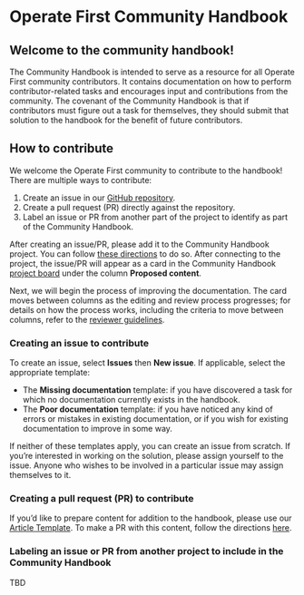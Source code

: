 # Operate First Community Handbook

## Welcome to the community handbook!

The Community Handbook is intended to serve as a resource for all Operate First community contributors.
It contains documentation on how to perform contributor-related tasks and encourages input and contributions from the community.
The covenant of the Community Handbook is that if contributors must figure out a task for themselves, they should submit that solution to the handbook for the benefit of future contributors.

## How to contribute

We welcome the Operate First community to contribute to the handbook!
There are multiple ways to contribute:
1. Create an issue in our [GitHub repository](https://github.com/operate-first/community-handbook).
1. Create a pull request (PR) directly against the repository.
1. Label an issue or PR from another part of the project to identify as part of the Community Handbook.

After creating an issue/PR, please add it to the Community Handbook project.
You can follow [these directions](https://docs.github.com/en/issues/organizing-your-work-with-project-boards/tracking-work-with-project-boards/adding-issues-and-pull-requests-to-a-project-board#adding-issues-and-pull-requests-to-a-project-board-from-the-sidebar) to do so.
After connecting to the project, the issue/PR will appear as a card in the Community Handbook [project board](https://github.com/orgs/operate-first/projects/20) under the column **Proposed content**.

Next, we will begin the process of improving the documentation.
The card moves between columns as the editing and review process progresses; for details on how the process works, including the criteria to move between columns, refer to the [reviewer guidelines](handbook_reviewer_guidelines.md).

### Creating an issue to contribute
To create an issue, select **Issues** then **New issue**. If applicable, select the appropriate template:
* The **Missing documentation** template: if you have discovered a task for which no documentation currently exists in the handbook.
* The **Poor documentation** template: if you have noticed any kind of errors or mistakes in existing documentation, or if you wish for existing documentation to improve in some way.

If neither of these templates apply, you can create an issue from scratch.
If you’re interested in working on the solution, please assign yourself to the issue.
Anyone who wishes to be involved in a particular issue may assign themselves to it.

### Creating a pull request (PR) to contribute

If you’d like to prepare content for addition to the handbook, please use our [Article Template](article_template.md). To make a PR with this content, follow the directions [here](pr_process).

### Labeling an issue or PR from another project to include in the Community Handbook
TBD
